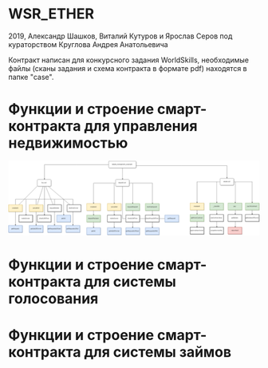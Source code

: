 # WSR_ETHER
2019, Александр Шашков, Виталий Кутуров и Ярослав Серов под кураторством Круглова Андрея Анатольевича

Контракт написан для конкурсного задания WorldSkills, необходимые файлы (сканы задания и схема контракта в формате pdf) находятся в папке "case". 

# Функции и строение смарт-контракта для управления недвижимостью
![alt text](estate_scheme.png)
# Функции и строение смарт-контракта для системы голосования
# Функции и строение смарт-контракта для системы займов
